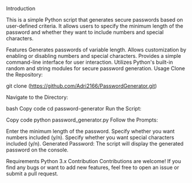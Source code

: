 Introduction

This is a simple Python script that generates secure passwords based on user-defined criteria. It allows users to specify the minimum length of the password and whether they want to include numbers and special characters.

Features
Generates passwords of variable length.
Allows customization by enabling or disabling numbers and special characters.
Provides a simple command-line interface for user interaction.
Utilizes Python's built-in random and string modules for secure password generation.
Usage
Clone the Repository:

git clone (https://github.com/Adri2166/PasswordGenerator.git)

Navigate to the Directory:

bash
Copy code
cd password-generator
Run the Script:

Copy code
python password_generator.py
Follow the Prompts:

Enter the minimum length of the password.
Specify whether you want numbers included (y/n).
Specify whether you want special characters included (y/n).
Generated Password:
The script will display the generated password on the console.

Requirements
Python 3.x
Contribution
Contributions are welcome! If you find any bugs or want to add new features, feel free to open an issue or submit a pull request.

